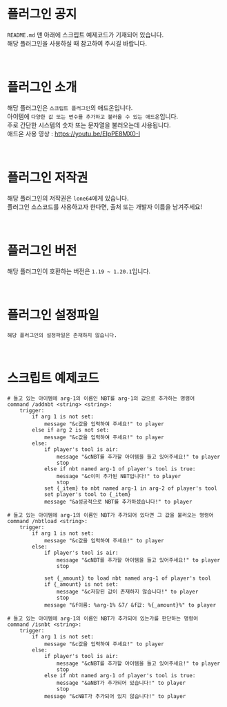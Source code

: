 # 플러그인 공지
`README.md` 맨 아래에 스크립트 예제코드가 기재되어 있습니다.<br>
해당 플러그인을 사용하실 때 참고하여 주시길 바랍니다.

<br>

# 플러그인 소개
해당 플러그인은 `스크립트 플러그인`의 애드온입니다.<br>
아이템에 `다양한 값 또는 변수를 추가하고 불러올 수 있는 애드온`입니다.<br>
주로 간단한 시스템의 숫자 또는 문자열을 불러오는데 사용됩니다.<br>
애드온 사용 영상 : https://youtu.be/EIpPE8MX0-I

<br>

# 플러그인 저작권
해당 플러그인의 저작권은 `lone64`에게 있습니다.<br>
플러그인 소스코드를 사용하고자 한다면, 출처 또는 개발자 이름을 남겨주세요!

<br>

# 플러그인 버전
해당 플러그인이 호환하는 버전은 `1.19 ~ 1.20.1`입니다.

<br>

# 플러그인 설정파일
`해당 플러그인의 설정파일은 존재하지 않습니다.`

<br>

# 스크립트 예제코드
```skript
# 들고 있는 아이템에 arg-1의 이름인 NBT를 arg-1의 값으로 추가하는 명령어
command /addnbt <string> <string>:
	trigger:
		if arg 1 is not set:
			message "&c값을 입력하여 주세요!" to player
		else if arg 2 is not set:
			message "&c값을 입력하여 주세요!" to player
		else:
			if player's tool is air:
				message "&cNBT를 추가할 아이템을 들고 있어주세요!" to player
				stop
			else if nbt named arg-1 of player's tool is true:
				message "&c이미 추가된 NBT입니다!" to player
				stop
			set {_item} to nbt named arg-1 in arg-2 of player's tool
			set player's tool to {_item}
			message "&a성공적으로 NBT를 추가하셨습니다!" to player

# 들고 있는 아이템에 arg-1의 이름인 NBT가 추가되어 있다면 그 값을 불러오는 명령어
command /nbtload <string>:
	trigger:
		if arg 1 is not set:
			message "&c값을 입력하여 주세요!" to player
		else:
			if player's tool is air:
				message "&cNBT를 추가할 아이템을 들고 있어주세요!" to player
				stop

			set {_amount} to load nbt named arg-1 of player's tool
			if {_amount} is not set:
				message "&c저장된 값이 존재하지 않습니다!" to player
				stop
			message "&f이름: %arg-1% &7/ &f값: %{_amount}%" to player

# 들고 있는 아이템에 arg-1의 이름인 NBT가 추가되어 있는가를 판단하는 명령어
command /isnbt <string>:
	trigger:
		if arg 1 is not set:
			message "&c값을 입력하여 주세요!" to player
		else:
			if player's tool is air:
				message "&cNBT를 추가할 아이템을 들고 있어주세요!" to player
				stop
			else if nbt named arg-1 of player's tool is true:
				message "&aNBT가 추가되어 있습니다!" to player
				stop
			message "&cNBT가 추가되어 있지 않습니다!" to player
```
